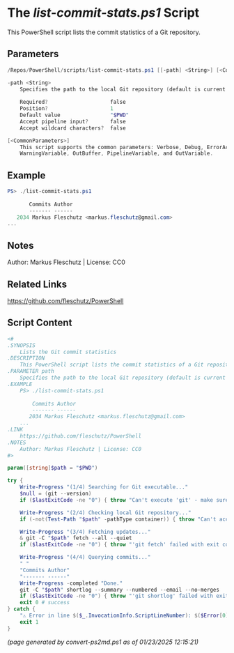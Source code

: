 The *list-commit-stats.ps1* Script
===========================

This PowerShell script lists the commit statistics of a Git repository.

Parameters
----------
```powershell
/Repos/PowerShell/scripts/list-commit-stats.ps1 [[-path] <String>] [<CommonParameters>]

-path <String>
    Specifies the path to the local Git repository (default is current working dir)
    
    Required?                    false
    Position?                    1
    Default value                "$PWD"
    Accept pipeline input?       false
    Accept wildcard characters?  false

[<CommonParameters>]
    This script supports the common parameters: Verbose, Debug, ErrorAction, ErrorVariable, WarningAction, 
    WarningVariable, OutBuffer, PipelineVariable, and OutVariable.
```

Example
-------
```powershell
PS> ./list-commit-stats.ps1
 
       Commits Author
       ------- ------
   2034 Markus Fleschutz <markus.fleschutz@gmail.com>
...

```

Notes
-----
Author: Markus Fleschutz | License: CC0

Related Links
-------------
https://github.com/fleschutz/PowerShell

Script Content
--------------
```powershell
<#
.SYNOPSIS
	Lists the Git commit statistics
.DESCRIPTION
	This PowerShell script lists the commit statistics of a Git repository.
.PARAMETER path
	Specifies the path to the local Git repository (default is current working dir)
.EXAMPLE
	PS> ./list-commit-stats.ps1
  
        Commits Author
        ------- ------
	   2034 Markus Fleschutz <markus.fleschutz@gmail.com>
	...
.LINK
	https://github.com/fleschutz/PowerShell
.NOTES
	Author: Markus Fleschutz | License: CC0
#>

param([string]$path = "$PWD")

try {
	Write-Progress "(1/4) Searching for Git executable..."
	$null = (git --version)
	if ($lastExitCode -ne "0") { throw "Can't execute 'git' - make sure Git is installed and available" }

	Write-Progress "(2/4) Checking local Git repository..."
	if (-not(Test-Path "$path" -pathType container)) { throw "Can't access directory: $path" }

	Write-Progress "(3/4) Fetching updates..."
	& git -C "$path" fetch --all --quiet
	if ($lastExitCode -ne "0") { throw "'git fetch' failed with exit code $lastExitCode" }

	Write-Progress "(4/4) Querying commits..."
	" "
	"Commits Author"
	"------- ------"
	Write-Progress -completed "Done."
	git -C "$path" shortlog --summary --numbered --email --no-merges
	if ($lastExitCode -ne "0") { throw "'git shortlog' failed with exit code $lastExitCode" }
	exit 0 # success
} catch {
	"⚠️ Error in line $($_.InvocationInfo.ScriptLineNumber): $($Error[0])"
	exit 1
}
```

*(page generated by convert-ps2md.ps1 as of 01/23/2025 12:15:21)*
